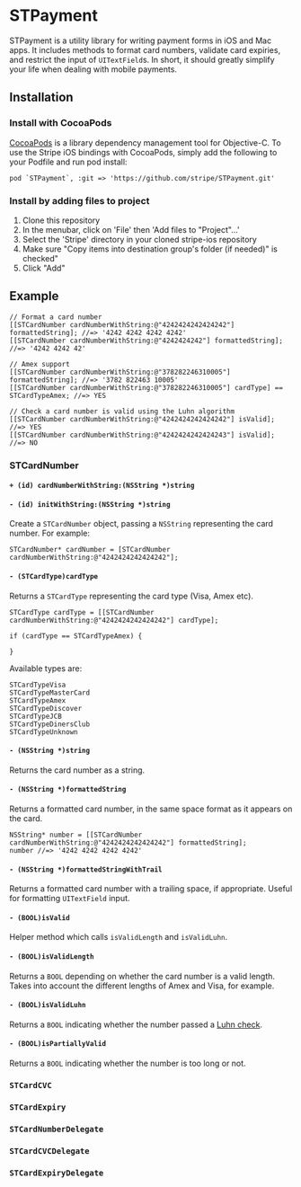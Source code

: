 # STPayment

STPayment is a utility library for writing payment forms in iOS and Mac apps. It includes methods to format card numbers, validate card expiries, and restrict the input of `UITextField`s. In short, it should greatly simplify your life when dealing with mobile payments.

## Installation

### Install with CocoaPods

[CocoaPods](http://cocoapods.org/) is a library dependency management tool for Objective-C. To use the Stripe iOS bindings with CocoaPods, simply add the following to your Podfile and run pod install:

    pod `STPayment`, :git => 'https://github.com/stripe/STPayment.git'

### Install by adding files to project

1. Clone this repository
1. In the menubar, click on 'File' then 'Add files to "Project"...'
1. Select the 'Stripe' directory in your cloned stripe-ios repository
1. Make sure "Copy items into destination group's folder (if needed)" is checked"
1. Click "Add"

## Example

    // Format a card number
    [[STCardNumber cardNumberWithString:@"4242424242424242"] formattedString]; //=> '4242 4242 4242 4242'
    [[STCardNumber cardNumberWithString:@"4242424242"] formattedString]; //=> '4242 4242 42'

    // Amex support
    [[STCardNumber cardNumberWithString:@"378282246310005"] formattedString]; //=> '3782 822463 10005'
    [[STCardNumber cardNumberWithString:@"378282246310005"] cardType] == STCardTypeAmex; //=> YES

    // Check a card number is valid using the Luhn algorithm
    [[STCardNumber cardNumberWithString:@"4242424242424242"] isValid]; //=> YES
    [[STCardNumber cardNumberWithString:@"4242424242424243"] isValid]; //=> NO

### STCardNumber

#### `+ (id) cardNumberWithString:(NSString *)string`
#### `- (id) initWithString:(NSString *)string`

Create a `STCardNumber` object, passing a `NSString` representing the card number. For example:

    STCardNumber* cardNumber = [STCardNumber cardNumberWithString:@"4242424242424242"];

#### `- (STCardType)cardType`

Returns a `STCardType` representing the card type (Visa, Amex etc).

    STCardType cardType = [[STCardNumber cardNumberWithString:@"4242424242424242"] cardType];

    if (cardType == STCardTypeAmex) {

    }

Available types are:

    STCardTypeVisa
    STCardTypeMasterCard
    STCardTypeAmex
    STCardTypeDiscover
    STCardTypeJCB
    STCardTypeDinersClub
    STCardTypeUnknown

#### `- (NSString *)string`

Returns the card number as a string.

#### `- (NSString *)formattedString`

Returns a formatted card number, in the same space format as it appears on the card.

    NSString* number = [[STCardNumber cardNumberWithString:@"4242424242424242"] formattedString];
    number //=> '4242 4242 4242 4242'

#### `- (NSString *)formattedStringWithTrail`

Returns a formatted card number with a trailing space, if appropriate. Useful for formatting `UITextField` input.

#### `- (BOOL)isValid`

Helper method which calls `isValidLength` and `isValidLuhn`.

#### `- (BOOL)isValidLength`

Returns a `BOOL` depending on whether the card number is a valid length. Takes into account the different lengths of Amex and Visa, for example.

#### `- (BOOL)isValidLuhn`

Returns a `BOOL` indicating whether the number passed a [Luhn check](http://en.wikipedia.org/wiki/Luhn_algorithm).

#### `- (BOOL)isPartiallyValid`

Returns a `BOOL` indicating whether the number is too long or not.

### `STCardCVC`
### `STCardExpiry`
### `STCardNumberDelegate`
### `STCardCVCDelegate`
### `STCardExpiryDelegate`

